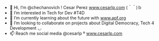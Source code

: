 - 👋 Hi, I’m @chechanovich ! Cesar Perez www.cesarlp.com (＾＾)ｂ
- 👀 I’m interested in Tech for Dev #T4D 
- 🌱 I’m currently learning about the future with www.apf.org
- 💞️ I’m looking to collaborate on projects about Digital Democracy, Tech 4 Development *◡*
- 📫 Reach me social media @cesarlp º www.cesarlp.com

<!---
chechanovich/chechanovich is a ✨ special ✨ repository because its `README.md` (this file) appears on your GitHub profile.
You can click the Preview link to take a look at your changes.
--->
